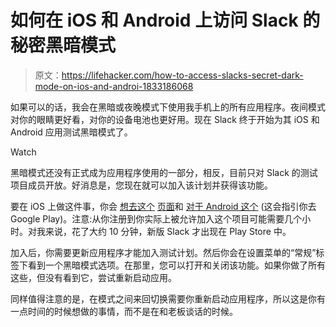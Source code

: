 # 如何在 iOS 和 Android 上访问 Slack 的秘密黑暗模式

> 原文：<https://lifehacker.com/how-to-access-slacks-secret-dark-mode-on-ios-and-androi-1833186068>

如果可以的话，我会在黑暗或夜晚模式下使用我手机上的所有应用程序。夜间模式对你的眼睛更好看，对你的设备电池也更好用。现在 Slack 终于开始为其 iOS 和 Android 应用测试黑暗模式了。

Watch

黑暗模式还没有正式成为应用程序使用的一部分，相反，目前只对 Slack 的测试项目成员开放。好消息是，您现在就可以加入该计划并获得该功能。

要在 iOS 上做这件事，你会 [想去这个](https://slack.com/beta/ios) [页面](https://slack.com/beta/ios)和 [对于 Android 这个](https://slack.com/beta/android) (这会指引你去 Google Play)。注意:从你注册到你实际上被允许加入这个项目可能需要几个小时。对我来说，花了大约 10 分钟，新版 Slack 才出现在 Play Store 中。

加入后，你需要更新应用程序才能加入测试计划。然后你会在设置菜单的“常规”标签下看到一个黑暗模式选项。在那里，您可以打开和关闭该功能。如果你做了所有这些，但没有看到它，尝试重新启动应用。

同样值得注意的是，在模式之间来回切换需要你重新启动应用程序，所以这是你有一点时间的时候想做的事情，而不是在和老板谈话的时候。